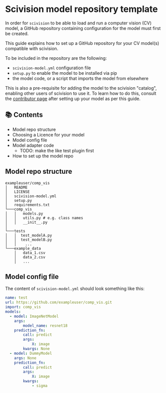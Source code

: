 # Scivision model repository template

In order for `scivision` to be able to load and run a computer vision (CV) model, a GitHub repository containing configuration for the model must first be created.

This guide explains how to set up a GitHub repository for your CV model(s) compatible with scivision.

To be included in the repository are the following:

-  `scivision-model.yml` configuration file
- `setup.py` to enable the model to be installed via pip
- the model code, or a script that imports the model from elsewhere

This is also a pre-requisite for adding the model to the scivision "catalog", enabling other users of scivision to use it. To learn how to do this, consult the [contributor page](../contributing.md#gift-extending-the-scivision-catalog) after setting up your model as per this guide.

## 📚 Contents

- Model repo structure
- Choosing a Licence for your model
- Model config file
- Model adapter code
     - TODO: make the like test  plugin first
- How to set up the model repo

## Model repo structure

```
exampleuser/comp_vis
│   README
│   LICENSE
│   scivision-model.yml
│   setup.py
│   requirements.txt
└───comp_vis
│   │   models.py
│   │   utils.py # e.g. class names
│   │   __init__.py
│
└───tests
│   │  test_modelA.py
│   │  test_modelB.py
│   │    ...
└───example_data
    │   data_1.csv
    │   data_2.csv
    │   ...
```

## Model config file

The content of `scivision-model.yml` should look something like this:

```yaml
name: test
url: https://github.com/exampleuser/comp_vis.git
import: comp_vis
models:
  - model: ImageNetModel
    args:
        model_name: resnet18
    prediction_fn:
        call: predict
        args:
            X: image
        kwargs: None
  - model: DummyModel
    args: None
    prediction_fn:
        call: predict
        args:
            X: image
        kwargs:
            - sigma
```



